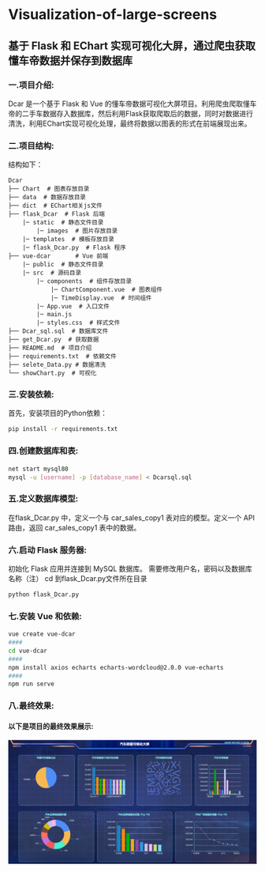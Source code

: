 # Visualization-of-large-screens

## 基于 Flask 和 EChart 实现可视化大屏，通过爬虫获取懂车帝数据并保存到数据库

  
### 一.项目介绍:

  Dcar 是一个基于 Flask 和 Vue 的懂车帝数据可视化大屏项目。利用爬虫爬取懂车帝的二手车数据存入数据库，然后利用Flask获取爬取后的数据，同时对数据进行清洗，利用EChart实现可视化处理，最终将数据以图表的形式在前端展现出来。

### 二.项目结构:
  结构如下：
  ```
  Dcar
  ├── Chart  # 图表存放目录
  ├── data  # 数据存放目录
  ├── dict  # EChart相关js文件
  ├── flask_Dcar  # Flask 后端
      |─ static  # 静态文件目录
          |─ images  # 图片存放目录
      |─ templates  # 模板存放目录
      |─ flask_Dcar.py  # Flask 程序
  ├── vue-dcar       # Vue 前端
      |─ public  # 静态文件目录
      |─ src  # 源码目录
          |─ components  # 组件存放目录
              |─ ChartComponent.vue  # 图表组件
              |─ TimeDisplay.vue  # 时间组件
          |─ App.vue  # 入口文件
          |─ main.js 
          |─ styles.css  # 样式文件
  ├── Dcar_sql.sql  # 数据库文件
  ├── get_Dcar.py  # 获取数据
  ├── README.md  # 项目介绍
  ├── requirements.txt  # 依赖文件
  ├── selete_Data.py # 数据清洗
  └── showChart.py  # 可视化
  ```

### 三.安装依赖:

  首先，安装项目的Python依赖：

  ```bash
  pip install -r requirements.txt
  ```

### 四.创建数据库和表:

  ```bash
  net start mysql80
  mysql -u [username] -p [database_name] < Dcarsql.sql
  ```

### 五.定义数据库模型:

  在flask_Dcar.py 中，定义一个与 car_sales_copy1 表对应的模型。定义一个 API 路由，返回 car_sales_copy1 表中的数据。

### 六.启动 Flask 服务器:

  初始化 Flask 应用并连接到 MySQL 数据库。
  需要修改用户名，密码以及数据库名称（注）
  cd 到flask_Dcar.py文件所在目录
  ```bash
  python flask_Dcar.py
  ```

### 七.安装 Vue 和依赖:
  ```bash
  vue create vue-dcar
  ####
  cd vue-dcar
  ####
  npm install axios echarts echarts-wordcloud@2.0.0 vue-echarts
  ####
  npm run serve
  ```

### 八.最终效果:
  #### 以下是项目的最终效果展示:
  ![可视化大屏](./Chart/可视化大屏.jpg)





